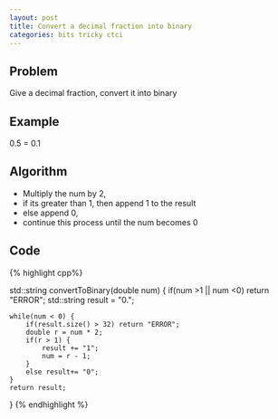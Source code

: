 ```yaml
---
layout: post
title: Convert a decimal fraction into binary
categories: bits tricky ctci
---
```


## Problem
Give a decimal fraction, convert it into binary

## Example
0.5 = 0.1

## Algorithm
- Multiply the num by 2,
- if its greater than 1, then append 1 to the result
- else append 0, 
- continue this process until the num becomes 0

## Code
{% highlight cpp%}

std::string convertToBinary(double num) {
	if(num >1 || num <0) return "ERROR";
	std::string result = "0.";
	
	while(num < 0) {
		if(result.size() > 32) return "ERROR";
		double r = num * 2;
		if(r > 1) {
			result += "1";
			num = r - 1;
		}
		else result+= "0";
	}
	return result;
}
{% endhighlight %}